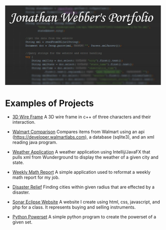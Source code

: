 ![Jonathan Webber's Portfolio](code.png)

 # Examples of Projects
 
- [3D Wire Frame](https://github.com/jwebber1/3D_WireFrame)
    A 3D wire frame in c++ of three characters and their interaction.
    
- [Walmart Comparison](https://github.com/jwebber1/WalmartComparison)
    Compares items from Walmart using an api (https://developer.walmartlabs.com), a database (sqlite3), and an xml reading java program.

- [Weather Application](https://github.com/jwebber1/Weather-App)
    A weather application using Intellij/JavaFX that pulls xml from Wunderground to display the weather of a given city and state.

- [Weekly Math Report](https://github.com/jwebber1/Weekly-Math-Report)
    A simple application used to reformat a weekly math report for my job.

- [Disaster Relief](https://github.com/jwebber1/DisasterRelief)
    Finding cities within given radius that are effected by a disaster.

- [Sonar Eclipse Website](https://github.com/jwebber1/SonarEclipseWebsite)
    A website I create using html, css, javascript, and php for a class. It represents buying and selling instruments.

- [Python Powerset](https://github.com/jwebber1/PythonPowerSet)
    A simple python program to create the powerset of a given set.

